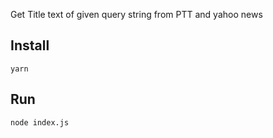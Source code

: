 Get Title text of given query string from PTT and yahoo news

## Install
```
yarn
```


## Run
```
node index.js
```